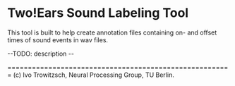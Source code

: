 Two!Ears Sound Labeling Tool
============================

This tool is built to help create annotation files containing on- and offset times of sound events in wav files.


--TODO: description --

=======================================================
(c) Ivo Trowitzsch, Neural Processing Group, TU Berlin.